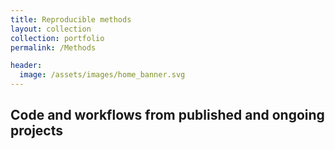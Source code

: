 ```yaml
---
title: Reproducible methods
layout: collection
collection: portfolio
permalink: /Methods

header:
  image: /assets/images/home_banner.svg
---
```


## Code and workflows from published and ongoing projects

